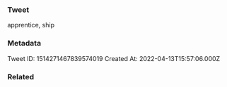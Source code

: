 ### Tweet
apprentice, ship

### Metadata
Tweet ID: 1514271467839574019
Created At: 2022-04-13T15:57:06.000Z

### Related


